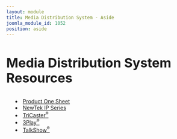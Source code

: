 ```yaml
---
layout: module
title: Media Distribution System - Aside
joomla_module_id: 1052
position: aside
---
```

<!-- Module: IP Series Family Aside --> <!--<h2 style="font-size: 34px; line-height: 40px;">NewTek NDI Transmit</h2>
<p>Upgrade your video conferencing and communications. Make NDI sources available for use and replace low-quality webcam video with high-quality NDI video.</p>
<p class="cta-container"><a href="https://store.newtek.com/index.php/ip/transmit.html" target="_blank" class="cta-blue cta-small align-center block">Buy Now</a>
</p>-->
<h2 style="font-size: 34px; line-height: 40px; padding-bottom: .15em;">Media Distribution System Resources</h2>
<ul>
<li style="margin-left: 1em; list-style-position: inside; text-indent: -1em;"><a href="/images/mds/MDS-onesheet-WEB-1.pdf" target="_blank">Product One Sheet</a></li>
<li style="margin-left: 1em; list-style-position: inside; text-indent: -1em;"><a href="/ip-series">NewTek IP Series</a></li>
<li style="margin-left: 1em; list-style-position: inside; text-indent: -1em;"><a href="/tricaster">TriCaster<sup>®</sup></a></li>
<!--<li style="margin-left: 1em; list-style-position: inside; text-indent: -1em;"><a href="/ip-series/studio-out">Output Module</a></li>
	<li style="margin-left: 1em; list-style-position: inside; text-indent: -1em;"><a href="/ip-series/nas">NAS Network Attached Storage</a></li>-->
<li style="margin-left: 1em; list-style-position: inside; text-indent: -1em;"><a href="/3play">3Play<sup>®</sup></a></li>
<li style="margin-left: 1em; list-style-position: inside; text-indent: -1em;"><a href="/talkshow">TalkShow<sup>®</sup></a></li>
</ul>
